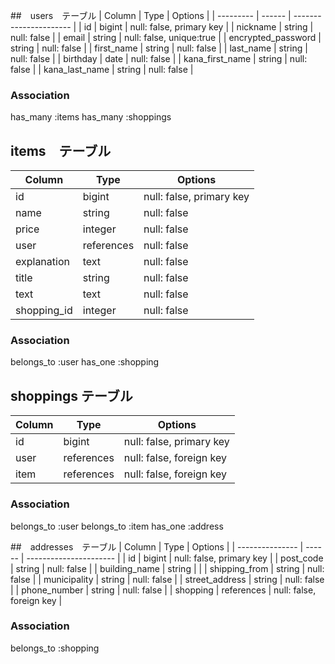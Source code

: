 ##　users　テーブル
| Column              | Type   | Options                |
| ---------           | ------ | ---------------------- |
| id                  | bigint | null: false, primary key |
| nickname            | string | null: false              |
| email               | string | null: false, unique:true |
| encrypted_password  | string | null: false              |
| first_name          | string | null: false              |
| last_name           | string | null: false              |
| birthday            | date   | null: false              |
| kana_first_name     | string | null: false              |
| kana_last_name      | string | null: false              |
### Association
has_many :items
has_many :shoppings

## items　テーブル
| Column              | Type       | Options                |
| ---------           | ------     | ---------------------- |
| id                  | bigint     | null: false, primary key |
| name                | string     | null: false              |
| price               | integer    | null: false              |
| user                | references | null: false              |
| explanation         | text       | null: false              |
| title               | string     | null: false              |
| text                | text       | null: false              |
| shopping_id         | integer    | null: false              |
### Association
belongs_to :user
has_one :shopping

## shoppings テーブル
| Column              | Type       | Options                |
| ------------------- | ------     | ---------------------- |
| id                  | bigint     | null: false, primary key |
| user                | references | null: false, foreign key |
| item                | references | null: false, foreign key |
### Association
belongs_to :user
belongs_to :item
has_one :address

##　addresses　テーブル
| Column          | Type   | Options                |
| --------------- | ------ | ---------------------- |
| id              | bigint | null: false, primary key |
| post_code       | string | null: false              |
| building_name   | string |                          |
| shipping_from   | string | null: false              |
| municipality    | string | null: false              |
| street_address  | string | null: false              |
| phone_number    | string | null: false              |
| shopping        | references | null: false, foreign key |
### Association
belongs_to :shopping
